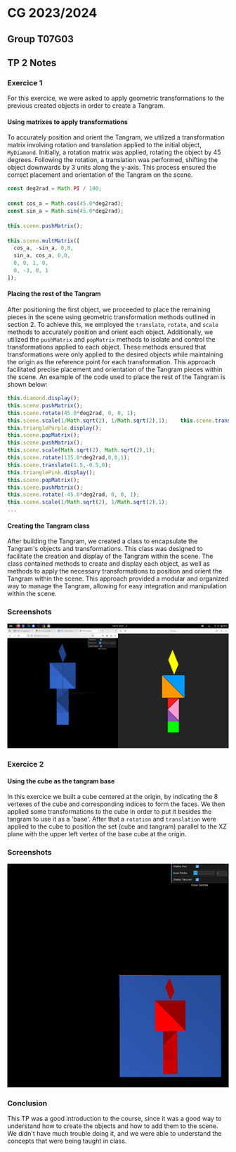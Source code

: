 # CG 2023/2024

## Group T07G03

## TP 2 Notes

### Exercice 1

For this exercice, we were asked to apply geometric transformations to the previous created objects in order to create a Tangram.

#### Using matrixes to apply transformations

To accurately position and orient the Tangram, we utilized a transformation matrix involving rotation and translation applied to the initial object, `MyDiamond`. Initially, a rotation matrix was applied, rotating the object by 45 degrees. Following the rotation, a translation was performed, shifting the object downwards by 3 units along the y-axis. This process ensured the correct placement and orientation of the Tangram on the scene.

```javascript
const deg2rad = Math.PI / 180;    
  
const cos_a = Math.cos(45.0*deg2rad);
const sin_a = Math.sin(45.0*deg2rad);
  
this.scene.pushMatrix();

this.scene.multMatrix([
  cos_a, -sin_a, 0,0,
  sin_a, cos_a, 0,0,
  0, 0, 1, 0,
  0, -3, 0, 1
]);
```

#### Placing the rest of the Tangram

After positioning the first object, we proceeded to place the remaining pieces in the scene using geometric transformation methods outlined in section 2. To achieve this, we employed the `translate`, `rotate`, and `scale` methods to accurately position and orient each object. Additionally, we utilized the `pushMatrix` and `popMatrix` methods to isolate and control the transformations applied to each object. These methods ensured that transformations were only applied to the desired objects while maintaining the origin as the reference point for each transformation. This approach facilitated precise placement and orientation of the Tangram pieces within the scene.
An example of the code used to place the rest of the Tangram is shown below:

```javascript
this.diamond.display();
this.scene.pushMatrix();
this.scene.rotate(45.0*deg2rad, 0, 0, 1);
this.scene.scale(1/Math.sqrt(2), 1/Math.sqrt(2),1);    this.scene.translate(0,2,0);
this.trianglePurple.display();
this.scene.popMatrix();
this.scene.pushMatrix();
this.scene.scale(Math.sqrt(2), Math.sqrt(2),1);
this.scene.rotate(135.0*deg2rad,0,0,1);
this.scene.translate(1.5,-0.5,0);
this.trianglePink.display();
this.scene.popMatrix();
this.scene.pushMatrix();
this.scene.rotate(-45.0*deg2rad, 0, 0, 1);
this.scene.scale(1/Math.sqrt(2), 1/Math.sqrt(2),1);
...
```

#### Creating the Tangram class

After building the Tangram, we created a class to encapsulate the Tangram's objects and transformations. This class was designed to facilitate the creation and display of the Tangram within the scene. The class contained methods to create and display each object, as well as methods to apply the necessary transformations to position and orient the Tangram within the scene. This approach provided a modular and organized way to manage the Tangram, allowing for easy integration and manipulation within the scene.

### Screenshots

![Tangram](screenshots/CG-t07g3-tp2-1.png)

### Exercice 2
#### Using the cube as the tangram base

In this exercice we built a cube centered at the origin, by indicating the 8 vertexes of the cube and corresponding indices to form the faces. We then applied some transformations to the cube in order to put it besides the tangram to use it as a 'base'. After that a `rotation` and `translation` were applied to the cube to position the set (cube and tangram) parallel to the XZ plane with the upper left vertex of the base cube at the origin.

### Screenshots

![Cube with tangram](screenshots/CG-t07g3-tp2-2.png)

### Conclusion

This TP was a good introduction to the course, since it was a good way to understand how to create the objects and how to add them to the scene. We didn't have much trouble doing it, and we were able to understand the concepts that were being taught in class.


